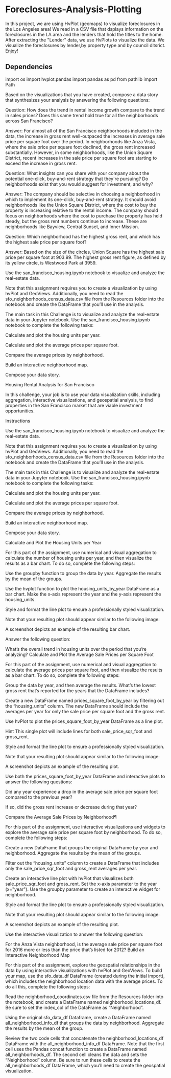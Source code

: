 # Foreclosures-Analysis-Plotting
In this project, we are using HvPlot (geomaps) to visualize foreclosures in the Los Angeles area!  We read in a CSV file that dsplays information on the foreclosures in the LA area and the lenders that hold the titles to the home.  After extracting the "Lender" data, we use HvPlots to visualize the data.  We visualize the foreclosures by lender,by property type and by council ditsrict. Enjoy!

## Dependencies
import os
import hvplot.pandas
import pandas as pd
from pathlib import Path

Based on the visualizations that you have created, compose a data story that synthesizes your analysis by answering the following questions:

Question: How does the trend in rental income growth compare to the trend in sales prices? Does this same trend hold true for all the neighborhoods across San Francisco?

Answer: For almost all of the San Francisco neighborhoods included in the data, the increase in gross rent well-outpaced the increases in average sale price per square foot over the period. In neighborhoods like Anza Vista, where the sale price per square foot declined, the gross rent increased substantially. However, in some neighborhoods, like the Union Square District, recent increases in the sale price per square foot are starting to exceed the increase in gross rent.

Question: What insights can you share with your company about the potential one-click, buy-and-rent strategy that they're pursuing? Do neighborhoods exist that you would suggest for investment, and why?

Answer: The company should be selective in choosing a neighborhood in which to implement its one-click, buy-and-rent strategy. It should avoid neighborhoods like the Union Square District, where the cost to buy the property is increasing relative to the rental income. The company should focus on neighborhoods where the cost to purchase the property has held steady, but the gross rent numbers continue to increase. These are neighborhoods like Bayview, Central Sunset, and Inner Mission.

Question: Which neighborhood has the highest gross rent, and which has the highest sale price per square foot?

Answer: Based on the size of the circles, Union Square has the highest sale price per square foot at 903.99. The highest gross rent figure, as defined by its yellow circle, is Westwood Park at 3959.


Use the san_francisco_housing.ipynb notebook to visualize and analyze the real-estate data.

Note that this assignment requires you to create a visualization by using hvPlot and GeoViews. Additionally, you need to read the sfo_neighborhoods_census_data.csv file from the Resources folder into the notebook and create the DataFrame that you’ll use in the analysis.

The main task in this Challenge is to visualize and analyze the real-estate data in your Jupyter notebook. Use the san_francisco_housing.ipynb notebook to complete the following tasks:

Calculate and plot the housing units per year.

Calculate and plot the average prices per square foot.

Compare the average prices by neighborhood.

Build an interactive neighborhood map.

Compose your data story.





Housing Rental Analysis for San Francisco

In this challenge, your job is to use your data visualization skills, including aggregation, interactive visualizations, and geospatial analysis, to find properties in the San Francisco market that are viable investment opportunities.

Instructions

Use the san_francisco_housing.ipynb notebook to visualize and analyze the real-estate data.

Note that this assignment requires you to create a visualization by using hvPlot and GeoViews. Additionally, you need to read the sfo_neighborhoods_census_data.csv file from the Resources folder into the notebook and create the DataFrame that you’ll use in the analysis.

The main task in this Challenge is to visualize and analyze the real-estate data in your Jupyter notebook. Use the san_francisco_housing.ipynb notebook to complete the following tasks:

Calculate and plot the housing units per year.

Calculate and plot the average prices per square foot.

Compare the average prices by neighborhood.

Build an interactive neighborhood map.

Compose your data story.

Calculate and Plot the Housing Units per Year

For this part of the assignment, use numerical and visual aggregation to calculate the number of housing units per year, and then visualize the results as a bar chart. To do so, complete the following steps:

Use the groupby function to group the data by year. Aggregate the results by the mean of the groups.

Use the hvplot function to plot the housing_units_by_year DataFrame as a bar chart. Make the x-axis represent the year and the y-axis represent the housing_units.

Style and format the line plot to ensure a professionally styled visualization.

Note that your resulting plot should appear similar to the following image:

A screenshot depicts an example of the resulting bar chart.

Answer the following question:

What’s the overall trend in housing units over the period that you’re analyzing?
Calculate and Plot the Average Sale Prices per Square Foot

For this part of the assignment, use numerical and visual aggregation to calculate the average prices per square foot, and then visualize the results as a bar chart. To do so, complete the following steps:

Group the data by year, and then average the results. What’s the lowest gross rent that’s reported for the years that the DataFrame includes?

Create a new DataFrame named prices_square_foot_by_year by filtering out the “housing_units” column. The new DataFrame should include the averages per year for only the sale price per square foot and the gross rent.

Use hvPlot to plot the prices_square_foot_by_year DataFrame as a line plot.

Hint This single plot will include lines for both sale_price_sqr_foot and gross_rent.

Style and format the line plot to ensure a professionally styled visualization.

Note that your resulting plot should appear similar to the following image:

A screenshot depicts an example of the resulting plot.

Use both the prices_square_foot_by_year DataFrame and interactive plots to answer the following questions:

Did any year experience a drop in the average sale price per square foot compared to the previous year?

If so, did the gross rent increase or decrease during that year?

Compare the Average Sale Prices by Neighborhood¶

For this part of the assignment, use interactive visualizations and widgets to explore the average sale price per square foot by neighborhood. To do so, complete the following steps:

Create a new DataFrame that groups the original DataFrame by year and neighborhood. Aggregate the results by the mean of the groups.

Filter out the “housing_units” column to create a DataFrame that includes only the sale_price_sqr_foot and gross_rent averages per year.

Create an interactive line plot with hvPlot that visualizes both sale_price_sqr_foot and gross_rent. Set the x-axis parameter to the year (x="year"). Use the groupby parameter to create an interactive widget for neighborhood.

Style and format the line plot to ensure a professionally styled visualization.

Note that your resulting plot should appear similar to the following image:

A screenshot depicts an example of the resulting plot.

Use the interactive visualization to answer the following question:

For the Anza Vista neighborhood, is the average sale price per square foot for 2016 more or less than the price that’s listed for 2012?
Build an Interactive Neighborhood Map

For this part of the assignment, explore the geospatial relationships in the data by using interactive visualizations with hvPlot and GeoViews. To build your map, use the sfo_data_df DataFrame (created during the initial import), which includes the neighborhood location data with the average prices. To do all this, complete the following steps:

Read the neighborhood_coordinates.csv file from the Resources folder into the notebook, and create a DataFrame named neighborhood_locations_df. Be sure to set the index_col of the DataFrame as “Neighborhood”.

Using the original sfo_data_df Dataframe, create a DataFrame named all_neighborhood_info_df that groups the data by neighborhood. Aggregate the results by the mean of the group.

Review the two code cells that concatenate the neighborhood_locations_df DataFrame with the all_neighborhood_info_df DataFrame. Note that the first cell uses the Pandas concat function to create a DataFrame named all_neighborhoods_df. The second cell cleans the data and sets the “Neighborhood” column. Be sure to run these cells to create the all_neighborhoods_df DataFrame, which you’ll need to create the geospatial visualization.
